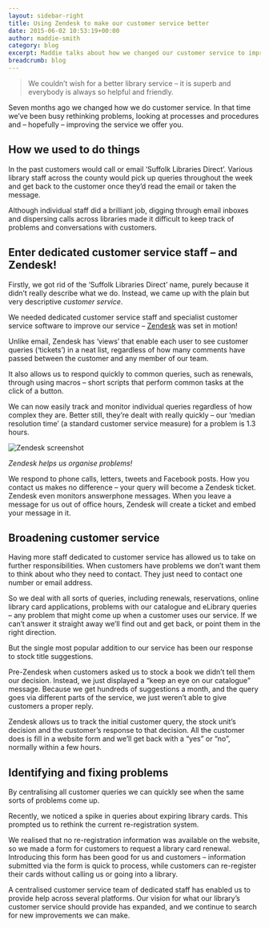 ```yaml
---
layout: sidebar-right
title: Using Zendesk to make our customer service better
date: 2015-06-02 10:53:19+00:00
author: maddie-smith
category: blog
excerpt: Maddie talks about how we changed our customer service to improve how we deal with your problems. We're also a lot quicker now!
breadcrumb: blog
---
```

> We couldn’t wish for a better library service – it is superb and everybody is always so helpful and friendly.

Seven months ago we changed how we do customer service. In that time we’ve been busy rethinking problems, looking at processes and procedures and – hopefully – improving the service we offer you.

## How we used to do things

In the past customers would call or email ‘Suffolk Libraries Direct’. Various library staff across the county would pick up queries throughout the week and get back to the customer once they’d read the email or taken the message.

Although individual staff did a brilliant job, digging through email inboxes and dispersing calls across libraries made it difficult to keep track of problems and conversations with customers.

## Enter dedicated customer service staff – and Zendesk!

Firstly, we got rid of the ‘Suffolk Libraries Direct’ name, purely because it didn’t really describe what we do. Instead, we came up with the plain but very descriptive _customer service_.

We needed dedicated customer service staff and specialist customer service software to improve our service – [Zendesk](https://www.zendesk.com/) was set in motion!

Unlike email, Zendesk has ‘views’ that enable each user to see customer queries (‘tickets’) in a neat list, regardless of how many comments have passed between the customer and any member of our team.

It also allows us to respond quickly to common queries, such as renewals, through using macros – short scripts that perform common tasks at the click of a button.

We can now easily track and monitor individual queries regardless of how complex they are. Better still, they’re dealt with really quickly – our ‘median resolution time’ (a standard customer service measure) for a problem is 1.3 hours.

![Zendesk screenshot](/images/article/zendesk.png)

*Zendesk helps us organise problems!*

We respond to phone calls, letters, tweets and Facebook posts. How you contact us makes no difference – your query will become a Zendesk ticket. Zendesk even monitors answerphone messages. When you leave a message for us out of office hours, Zendesk will create a ticket and embed your message in it.

## Broadening customer service

Having more staff dedicated to customer service has allowed us to take on further responsibilities. When customers have problems we don’t want them to think about who they need to contact. They just need to contact one number or email address.

So we deal with all sorts of queries, including renewals, reservations, online library card applications, problems with our catalogue and eLibrary queries – any problem that might come up when a customer uses our service. If we can’t answer it straight away we’ll find out and get back, or point them in the right direction.

But the single most popular addition to our service has been our response to stock title suggestions.

Pre-Zendesk when customers asked us to stock a book we didn’t tell them our decision. Instead, we just displayed a “keep an eye on our catalogue” message. Because we get hundreds of suggestions a month, and the query goes via different parts of the service, we just weren’t able to give customers a proper reply.

Zendesk allows us to track the initial customer query, the stock unit’s decision and the customer’s response to that decision. All the customer does is fill in a website form and we’ll get back with a “yes” or “no”, normally within a few hours.

## Identifying and fixing problems

By centralising all customer queries we can quickly see when the same sorts of problems come up.

Recently, we noticed a spike in queries about expiring library cards. This prompted us to rethink the current re-registration system.

We realised that no re-registration information was available on the website, so we made a form for customers to request a library card renewal. Introducing this form has been good for us and customers – information submitted via the form is quick to process, while customers can re-register their cards without calling us or going into a library.

A centralised customer service team of dedicated staff has enabled us to provide help across several platforms. Our vision for what our library’s customer service should provide has expanded, and we continue to search for new improvements we can make.
